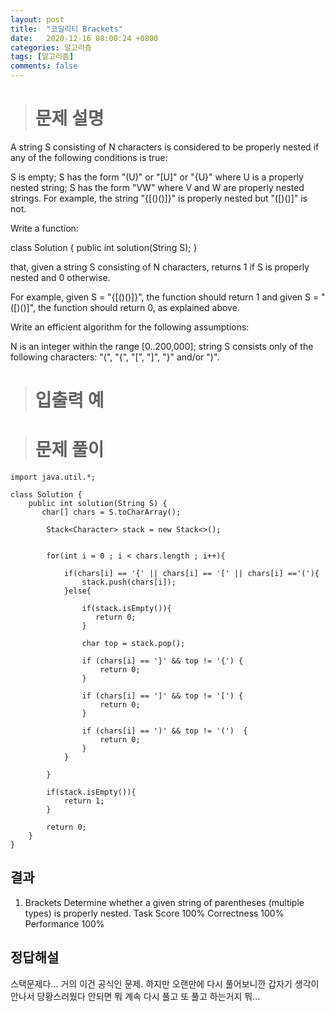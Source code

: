 ```yaml
---
layout: post
title:  "코딜리티 Brackets"
date:   2020-12-16 08:00:24 +0800
categories: 알고리즘
tags: [알고리즘]
comments: false
---
```


># 문제 설명
  
A string S consisting of N characters is considered to be properly nested if any of the following conditions is true:

S is empty;
S has the form "(U)" or "[U]" or "{U}" where U is a properly nested string;
S has the form "VW" where V and W are properly nested strings.
For example, the string "{[()()]}" is properly nested but "([)()]" is not.

Write a function:

class Solution { public int solution(String S); }

that, given a string S consisting of N characters, returns 1 if S is properly nested and 0 otherwise.

For example, given S = "{[()()]}", the function should return 1 and given S = "([)()]", the function should return 0, as explained above.

Write an efficient algorithm for the following assumptions:

N is an integer within the range [0..200,000];
string S consists only of the following characters: "(", "{", "[", "]", "}" and/or ")".

># 입출력 예



># 문제 풀이

```
import java.util.*;

class Solution {
    public int solution(String S) {
       char[] chars = S.toCharArray();

        Stack<Character> stack = new Stack<>();


        for(int i = 0 ; i < chars.length ; i++){

            if(chars[i] == '{' || chars[i] == '[' || chars[i] =='('){
                stack.push(chars[i]);
            }else{

                if(stack.isEmpty()){
                   return 0;
                }

                char top = stack.pop();

                if (chars[i] == '}' && top != '{') {
                    return 0;
                }

                if (chars[i] == ']' && top != '[') {
                    return 0;
                }

                if (chars[i] == ')' && top != '(')  {
                    return 0;
                }
            }

        }

        if(stack.isEmpty()){
            return 1;
        }

        return 0;
    }
}
```

## 결과

1. Brackets
Determine whether a given string of parentheses (multiple types) is properly nested.
Task Score
100%
Correctness
100%
Performance
100%

## 정답해설

스택문제다... 거의 이건 공식인 문제. 하지만 오랜만에 다시 풀어보니깐 갑자기 생각이 안나서 당황스러웠다
안되면 뭐 계속 다시 풀고 또 풀고 하는거지 뭐... 



